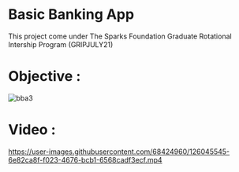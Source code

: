 # Basic Banking App
This project come under The Sparks Foundation Graduate Rotational Intership Program (GRIPJULY21)


# Objective :
![bba3](https://user-images.githubusercontent.com/68424960/126045653-96ae0873-f15a-4474-8c86-35ed9e787856.png)

# Video :

https://user-images.githubusercontent.com/68424960/126045545-6e82ca8f-f023-4676-bcb1-6568cadf3ecf.mp4
